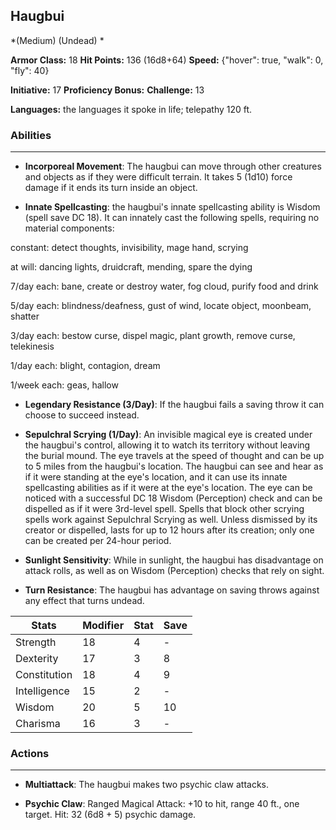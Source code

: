 ## Haugbui
*(Medium) (Undead) *

**Armor Class:** 18
**Hit Points:** 136 (16d8+64)
**Speed:** {"hover": true, "walk": 0, "fly": 40}

**Initiative:** 17
**Proficiency Bonus:**
**Challenge:** 13

**Languages:** the languages it spoke in life; telepathy 120 ft.

### Abilities
 --- 
- **Incorporeal Movement**: The haugbui can move through other creatures and objects as if they were difficult terrain. It takes 5 (1d10) force damage if it ends its turn inside an object.

- **Innate Spellcasting**: the haugbui's innate spellcasting ability is Wisdom (spell save DC 18). It can innately cast the following spells, requiring no material components:

constant: detect thoughts, invisibility, mage hand, scrying

at will: dancing lights, druidcraft, mending, spare the dying

7/day each: bane, create or destroy water, fog cloud, purify food and drink

5/day each: blindness/deafness, gust of wind, locate object, moonbeam, shatter

3/day each: bestow curse, dispel magic, plant growth, remove curse, telekinesis

1/day each: blight, contagion, dream

1/week each: geas, hallow

- **Legendary Resistance (3/Day)**: If the haugbui fails a saving throw it can choose to succeed instead.

- **Sepulchral Scrying (1/Day)**: An invisible magical eye is created under the haugbui's control, allowing it to watch its territory without leaving the burial mound. The eye travels at the speed of thought and can be up to 5 miles from the haugbui's location. The haugbui can see and hear as if it were standing at the eye's location, and it can use its innate spellcasting abilities as if it were at the eye's location. The eye can be noticed with a successful DC 18 Wisdom (Perception) check and can be dispelled as if it were 3rd-level spell. Spells that block other scrying spells work against Sepulchral Scrying as well. Unless dismissed by its creator or dispelled, lasts for up to 12 hours after its creation; only one can be created per 24-hour period.

- **Sunlight Sensitivity**: While in sunlight, the haugbui has disadvantage on attack rolls, as well as on Wisdom (Perception) checks that rely on sight.

- **Turn Resistance**: The haugbui has advantage on saving throws against any effect that turns undead.



| Stats | Modifier | Stat | Save
| ---- | ---- | ---- | ---- |
| Strength | 18 | 4 | - |
| Dexterity | 17 | 3 | 8 |
| Constitution | 18 | 4 | 9 |
| Intelligence | 15 | 2 | - |
| Wisdom | 20 | 5 | 10 |
| Charisma | 16 | 3 | - |

### Actions
 --- 
- **Multiattack**: The haugbui makes two psychic claw attacks.

- **Psychic Claw**: Ranged Magical Attack: +10 to hit, range 40 ft., one target. Hit: 32 (6d8 + 5) psychic damage.

